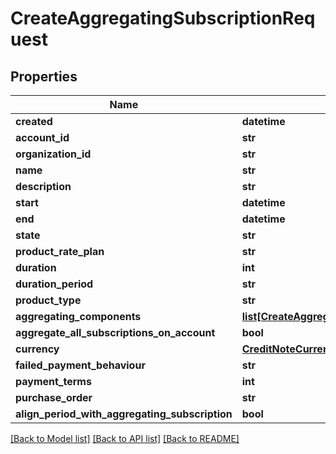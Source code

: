 # CreateAggregatingSubscriptionRequest

## Properties
Name | Type | Description | Notes
------------ | ------------- | ------------- | -------------
**created** | **datetime** |  | [optional] 
**account_id** | **str** |  | [optional] 
**organization_id** | **str** |  | [optional] 
**name** | **str** |  | [optional] 
**description** | **str** |  | [optional] 
**start** | **datetime** |  | [optional] 
**end** | **datetime** |  | [optional] 
**state** | **str** |  | [optional] 
**product_rate_plan** | **str** |  | [optional] 
**duration** | **int** |  | [optional] 
**duration_period** | **str** |  | [optional] 
**product_type** | **str** |  | [optional] 
**aggregating_components** | [**list[CreateAggregatingComponentRequest]**](CreateAggregatingComponentRequest.md) |  | [optional] 
**aggregate_all_subscriptions_on_account** | **bool** |  | [optional] 
**currency** | [**CreditNoteCurrency**](CreditNoteCurrency.md) |  | [optional] 
**failed_payment_behaviour** | **str** |  | [optional] 
**payment_terms** | **int** |  | [optional] 
**purchase_order** | **str** |  | [optional] 
**align_period_with_aggregating_subscription** | **bool** |  | [optional] 

[[Back to Model list]](../README.md#documentation-for-models) [[Back to API list]](../README.md#documentation-for-api-endpoints) [[Back to README]](../README.md)

